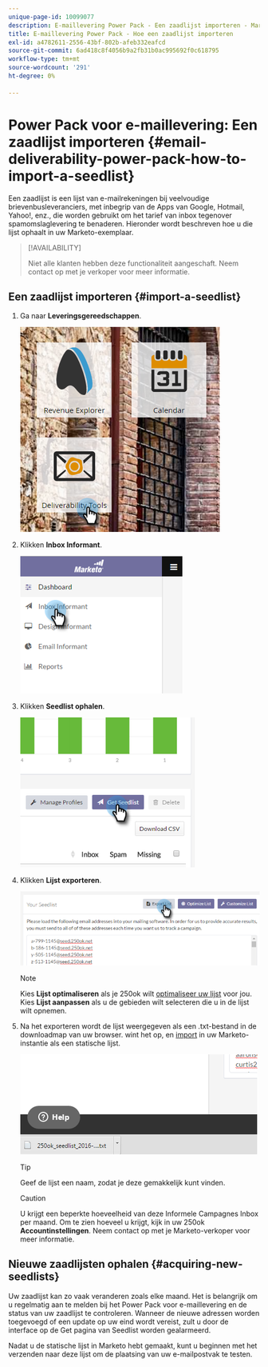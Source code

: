 ```yaml
---
unique-page-id: 10099077
description: E-maillevering Power Pack - Een zaadlijst importeren - Marketo-documenten - Productdocumentatie
title: E-maillevering Power Pack - Hoe een zaadlijst importeren
exl-id: a4782611-2556-43bf-802b-afeb332eafcd
source-git-commit: 6ad418c8f4056b9a2fb31b0ac995692f0c618795
workflow-type: tm+mt
source-wordcount: '291'
ht-degree: 0%

---
```


# Power Pack voor e-maillevering: Een zaadlijst importeren {#email-deliverability-power-pack-how-to-import-a-seedlist}

Een zaadlijst is een lijst van e-mailrekeningen bij veelvoudige brievenbusleveranciers, met inbegrip van de Apps van Google, Hotmail, Yahoo!, enz., die worden gebruikt om het tarief van inbox tegenover spamomslaglevering te benaderen. Hieronder wordt beschreven hoe u die lijst ophaalt in uw Marketo-exemplaar.

>[!AVAILABILITY]
>
>Niet alle klanten hebben deze functionaliteit aangeschaft. Neem contact op met je verkoper voor meer informatie.

## Een zaadlijst importeren {#import-a-seedlist}

1. Ga naar **Leveringsgereedschappen**.

   ![](assets/one-1.png)

1. Klikken **Inbox Informant**.

   ![](assets/two-1.png)

1. Klikken **Seedlist ophalen**.

   ![](assets/three-1.png)

1. Klikken **Lijst exporteren**.

   ![](assets/four.png)

   >[!NOTE]
   >
   >Kies **Lijst optimaliseren** als je 250ok wilt [optimaliseer uw lijst](https://help.returnpath.com/hc/en-us/articles/360046746451-What-is-250ok-s-seedlist-optimizer-and-why-should-I-use-it-) voor jou. Kies **Lijst aanpassen** als u de gebieden wilt selecteren die u in de lijst wilt opnemen.

1. Na het exporteren wordt de lijst weergegeven als een .txt-bestand in de downloadmap van uw browser. wint het op, en [import](/help/marketo/getting-started/quick-wins/import-a-list-of-people.md) in uw Marketo-instantie als een statische lijst.

   ![](assets/five.png)

   >[!TIP]
   >
   >Geef de lijst een naam, zodat je deze gemakkelijk kunt vinden.

   >[!CAUTION]
   >
   >U krijgt een beperkte hoeveelheid van deze Informele Campagnes Inbox per maand. Om te zien hoeveel u krijgt, kijk in uw 250ok **Accountinstellingen**. Neem contact op met je Marketo-verkoper voor meer informatie.

## Nieuwe zaadlijsten ophalen {#acquiring-new-seedlists}

Uw zaadlijst kan zo vaak veranderen zoals elke maand. Het is belangrijk om u regelmatig aan te melden bij het Power Pack voor e-maillevering en de status van uw zaadlijst te controleren. Wanneer de nieuwe adressen worden toegevoegd of een update op uw eind wordt vereist, zult u door de interface op de Get pagina van Seedlist worden gealarmeerd.

Nadat u de statische lijst in Marketo hebt gemaakt, kunt u beginnen met het verzenden naar deze lijst om de plaatsing van uw e-mailpostvak te testen.
